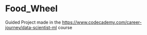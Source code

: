 # Food_Wheel
Guided Project made in the https://www.codecademy.com/career-journey/data-scientist-ml course

